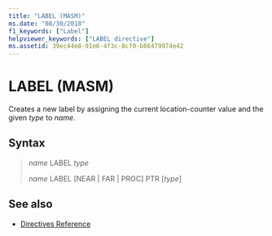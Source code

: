```yaml
---
title: "LABEL (MASM)"
ms.date: "08/30/2018"
f1_keywords: ["Label"]
helpviewer_keywords: ["LABEL directive"]
ms.assetid: 39ec44e8-91e6-4f3c-8cf0-b66479974e42
---
```

# LABEL (MASM)

Creates a new label by assigning the current location-counter value and the given *type* to *name*.

## Syntax

> *name* LABEL *type*
>
> *name* LABEL \[NEAR | FAR | PROC] PTR \[*type*]

## See also

- [Directives Reference](../../assembler/masm/directives-reference.md)
